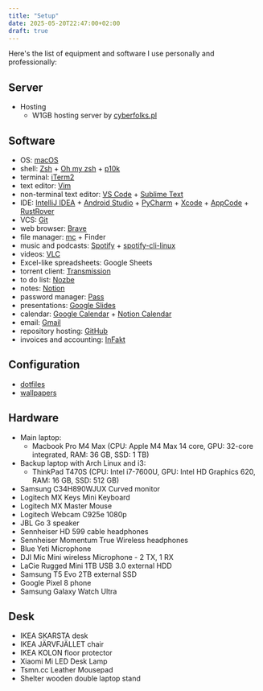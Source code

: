 ```yaml
---
title: "Setup"
date: 2025-05-20T22:47:00+02:00
draft: true
---
```


Here's the list of equipment and software I use personally and professionally:

Server
------

- Hosting
  - W1GB hosting server by [cyberfolks.pl](https://cyberfolks.pl)

Software
--------
- OS: [macOS](https://www.apple.com/pl/macos/)
- shell: [Zsh](https://www.zsh.org) + [Oh my zsh](https://ohmyz.sh/) + [p10k](https://github.com/romkatv/powerlevel10k)
- terminal: [iTerm2](https://iterm2.com/)
- text editor: [Vim](https://vim.org)
- non-terminal text editor: [VS Code](https://code.visualstudio.com) + [Sublime Text](https://www.sublimetext.com/)
- IDE: [IntelliJ IDEA](https://www.jetbrains.com/idea) + [Android Studio](https://developer.android.com/studio) + [PyCharm](https://www.jetbrains.com/pycharm/) + [Xcode](https://developer.apple.com/xcode/) + [AppCode](https://www.jetbrains.com/objc/) + [RustRover](https://www.jetbrains.com/rust/)
- VCS: [Git](https://git-scm.com)
- web browser: [Brave](https://brave.com)
- file manager: [mc](https://github.com/MidnightCommander/mc) + Finder
- music and podcasts: [Spotify](https://www.spotify.com/) + [spotify-cli-linux](https://github.com/pwittchen/spotify-cli-linux)
- videos: [VLC](https://www.videolan.org/vlc/)
- Excel-like spreadsheets: Google Sheets
- torrent client: [Transmission](https://transmissionbt.com)
- to do list: [Nozbe](https://nozbe.com/?a=piotrwittchen)
- notes: [Notion](https://www.notion.so/)
- password manager: [Pass](https://www.passwordstore.org)
- presentations: [Google Slides](http://slides.google.com)
- calendar: [Google Calendar](https://calendar.google.com) + [Notion Calendar](https://www.notion.com/product/calendar)
- email: [Gmail](http://gmail.com)
- repository hosting: [GitHub](https://github.com)
- invoices and accounting: [InFakt](https://www.infakt.pl/polecam/piotr-wittchen)

Configuration
-------------
- [dotfiles](https://github.com/pwittchen/dotfiles)
- [wallpapers](https://github.com/pwittchen/wallpapers)

Hardware
--------
- Main laptop:
  - Macbook Pro M4 Max (CPU: Apple M4 Max 14 core, GPU: 32-core integrated, RAM: 36 GB, SSD: 1 TB)
- Backup laptop with Arch Linux and i3:
  - ThinkPad T470S (CPU: Intel i7-7600U, GPU: Intel HD Graphics 620, RAM: 16 GB, SSD: 512 GB)
- Samsung C34H890WJUX Curved monitor
- Logitech MX Keys Mini Keyboard
- Logitech MX Master Mouse
- Logitech Webcam C925e 1080p
- JBL Go 3 speaker
- Sennheiser HD 599 cable headphones
- Sennheiser Momentum True Wireless headphones
- Blue Yeti Microphone
- DJI Mic Mini wireless Microphone - 2 TX, 1 RX
- LaCie Rugged Mini 1TB USB 3.0 external HDD
- Samsung T5 Evo 2TB external SSD
- Google Pixel 8 phone
- Samsung Galaxy Watch Ultra

Desk
----
- IKEA SKARSTA desk
- IKEA JÄRVFJÄLLET chair
- IKEA KOLON floor protector
- Xiaomi Mi LED Desk Lamp
- Tsmn.cc Leather Mousepad
- Shelter wooden double laptop stand
